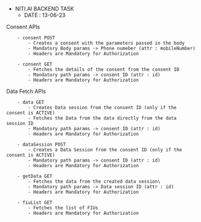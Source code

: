 - NITI.AI BACKEND TASK
    - DATE : 13-06-23



Consent APIs

        - consent POST
            - Creates a consent with the parameters passed in the body
            - Mandatory Body params -> Phone numeber (attr : mobileNumber)
            - Headers are Mandatory for Authorization

        - consent GET
            - Fetches the details of the consent from the consent ID
            - Mandatory path params -> consent ID (attr : id)
            - Headers are Mandatory for Authorization

Data Fetch APIs

        - data GET
            - Creates Data session from the consent ID (only if the consent is ACTIVE)
            - Fetches the Data from the data directly from the data session ID
            - Mandatory path params -> consent ID (attr : id)
            - Headers are Mandatory for Authorization 
        
        - dataSession POST
            - Creates a Data Session from the consent ID (only if the consent is ACTIVE)
            - Mandatory path params -> consent ID (attr : id)
            - Headers are Mandatory for Authorization 

        - getData GET
            - Fetches the data from the created data session\
            - Mandatory path params -> Data session ID (attr : id)
            - Headers are Mandatory for Authorization

        - fiuList GET
            - Fetches the list of FIUs
            - Headers are Mandatory for Authorization